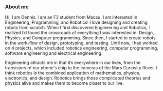 ### About me
  Hi, I am Dennis. I am an F3 student from Macau. I am interested in Engineering, Programming, and Robotics! I love designing and creating robots from scratch. When I first discovered Engineering and Robotics, I realized I’d found the crossroads of everything I was interested in: Design, Physics, and Computer programming. Since then, I started to create robots in the work-flow of design, prototyping, and testing. Until now, I had worked on 4 projects, which included robotics engineering, computer programming, software engineering and electrical engineering.

  Engineering attracts me in that it’s everywhere in our lives, from the transistors of our phone's chip to the cameras of the Mars Curiosity Rover. I think robotics is the combined application of mathematics, physics, electronics, and design. Robotics brings those complicated theories and physics alive and makes them to become closer to our live.
